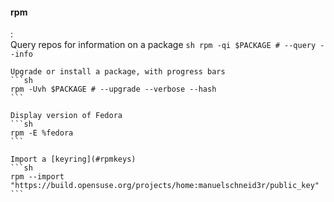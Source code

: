 #### rpm
:   
    Query repos for information on a package
    ```sh
    rpm -qi $PACKAGE # --query --info
    ```

    Upgrade or install a package, with progress bars
    ```sh
    rpm -Uvh $PACKAGE # --upgrade --verbose --hash
    ```

    Display version of Fedora
    ```sh
    rpm -E %fedora
    ```

    Import a [keyring](#rpmkeys)
    ```sh
    rpm --import "https://build.opensuse.org/projects/home:manuelschneid3r/public_key"
    ```
